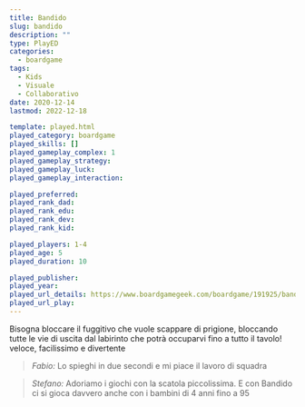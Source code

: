 ```yaml
---
title: Bandido
slug: bandido
description: ""
type: PlayED
categories:
  - boardgame
tags:
  - Kids
  - Visuale
  - Collaborativo
date: 2020-12-14
lastmod: 2022-12-18

template: played.html
played_category: boardgame
played_skills: []
played_gameplay_complex: 1
played_gameplay_strategy: 
played_gameplay_luck: 
played_gameplay_interaction: 

played_preferred: 
played_rank_dad: 
played_rank_edu: 
played_rank_dev: 
played_rank_kid: 

played_players: 1-4
played_age: 5
played_duration: 10

played_publisher: 
played_year: 
played_url_details: https://www.boardgamegeek.com/boardgame/191925/bandido
played_url_play: 
---
```


Bisogna bloccare il fuggitivo che vuole scappare di prigione, bloccando tutte le vie di uscita dal labirinto che potrà occuparvi fino a tutto il tavolo!
veloce, facilissimo e divertente

> *Fabio:*
> Lo spieghi in due secondi e mi piace il lavoro di squadra

> *Stefano:*
> Adoriamo i giochi con la scatola piccolissima. E con Bandido ci si gioca davvero anche con i bambini di 4 anni fino a 95


